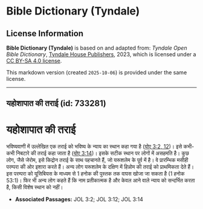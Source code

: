# Bible Dictionary (Tyndale)

## License Information

**Bible Dictionary (Tyndale)** is based on and adapted from: _Tyndale Open Bible Dictionary_, [Tyndale House Publishers](https://tyndaleopenresources.com/), 2023, which is licensed under a [CC BY-SA 4.0 license](https://creativecommons.org/licenses/by-sa/4.0/legalcode.en).

This markdown version (created `2025-10-06`) is provided under the same license.



--------------------------------

## यहोशापात की तराई (id: 733281)

यहोशापात की तराई
================

भविष्यवाणी में उल्लेखित एक तराई को भविष्य के न्याय का स्थान कहा गया है ([योए 3:2, 12](https://ref.ly/Joel3:2,Joel3:12))। इसे कभी\-कभी निबटारे की तराई कहा जाता है ([योए 3:14](https://ref.ly/Joel3:14))। इसके सटीक स्थान पर लोगों में असहमति है। कुछ लोग, जैसे जेरोम, इसे किद्रोन तराई के साथ पहचानते हैं, जो यरूशलेम के पूर्व में है। वे प्रारम्भिक मसीही परम्परा की ओर इशारा करते हैं। अन्य लोग यरूशलेम के दक्षिण में हिन्नोम की तराई को प्राथमिकता देते हैं। इस परम्परा को यूसिबियस के माध्यम से 1 हनोक की पुस्तक तक वापस खोजा जा सकता है (1 हनोक 53:1\)। फिर भी अन्य लोग कहते हैं कि नाम प्रतीकात्मक है और केवल आने वाले न्याय को सन्दर्भित करता है, किसी विशेष स्थान को नहीं।

* **Associated Passages:** JOL 3:2; JOL 3:12; JOL 3:14

